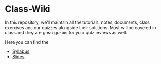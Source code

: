 # Class-Wiki
In this repository, we'll maintain all the tutorials, notes, documents, class exercises and our quizzes alongside their solutions. Most will be covered in class and they are great go-tos for your quiz reviews as well. 

Here you can find the 
- [Syllabus](/syllabus/PGTE-5505-SEC-A.pdf)
- [Slides](https://web-advanced-spring-2017.github.io/slides/)